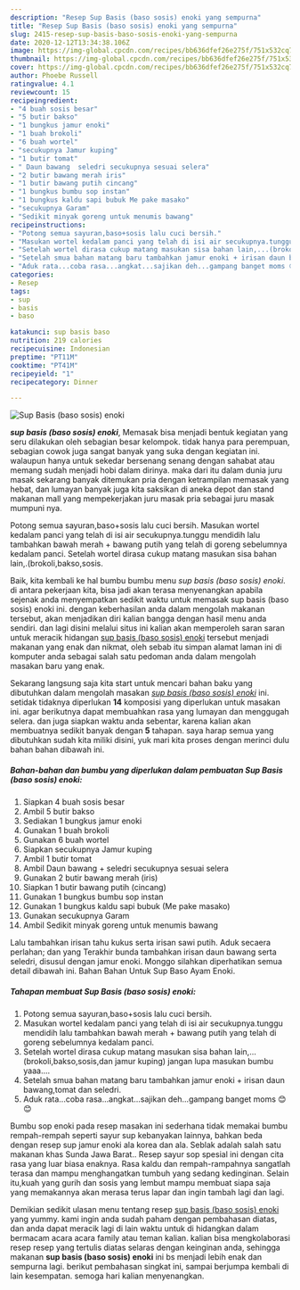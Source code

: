 ```yaml
---
description: "Resep Sup Basis (baso sosis) enoki yang sempurna"
title: "Resep Sup Basis (baso sosis) enoki yang sempurna"
slug: 2415-resep-sup-basis-baso-sosis-enoki-yang-sempurna
date: 2020-12-12T13:34:38.106Z
image: https://img-global.cpcdn.com/recipes/bb636dfef26e275f/751x532cq70/sup-basis-baso-sosis-enoki-foto-resep-utama.jpg
thumbnail: https://img-global.cpcdn.com/recipes/bb636dfef26e275f/751x532cq70/sup-basis-baso-sosis-enoki-foto-resep-utama.jpg
cover: https://img-global.cpcdn.com/recipes/bb636dfef26e275f/751x532cq70/sup-basis-baso-sosis-enoki-foto-resep-utama.jpg
author: Phoebe Russell
ratingvalue: 4.1
reviewcount: 15
recipeingredient:
- "4 buah sosis besar"
- "5 butir bakso"
- "1 bungkus jamur enoki"
- "1 buah brokoli"
- "6 buah wortel"
- "secukupnya Jamur kuping"
- "1 butir tomat"
- " Daun bawang  seledri secukupnya sesuai selera"
- "2 butir bawang merah iris"
- "1 butir bawang putih cincang"
- "1 bungkus bumbu sop instan"
- "1 bungkus kaldu sapi bubuk Me pake masako"
- "secukupnya Garam"
- "Sedikit minyak goreng untuk menumis bawang"
recipeinstructions:
- "Potong semua sayuran,baso+sosis lalu cuci bersih."
- "Masukan wortel kedalam panci yang telah di isi air secukupnya.tunggu mendidih lalu tambahkan bawah merah + bawang putih yang telah di goreng sebelumnya kedalam panci."
- "Setelah wortel dirasa cukup matang masukan sisa bahan lain,...(brokoli,bakso,sosis,dan jamur kuping) jangan lupa masukan bumbu yaaa...."
- "Setelah smua bahan matang baru tambahkan jamur enoki + irisan daun bawang,tomat dan seledri."
- "Aduk rata...coba rasa...angkat...sajikan deh...gampang banget moms 😊😊"
categories:
- Resep
tags:
- sup
- basis
- baso

katakunci: sup basis baso 
nutrition: 219 calories
recipecuisine: Indonesian
preptime: "PT11M"
cooktime: "PT41M"
recipeyield: "1"
recipecategory: Dinner

---
```



![Sup Basis (baso sosis) enoki](https://img-global.cpcdn.com/recipes/bb636dfef26e275f/751x532cq70/sup-basis-baso-sosis-enoki-foto-resep-utama.jpg)

<b><i>sup basis (baso sosis) enoki</i></b>, Memasak bisa menjadi bentuk kegiatan yang seru dilakukan oleh sebagian besar kelompok. tidak hanya para perempuan, sebagian cowok juga sangat banyak yang suka dengan kegiatan ini. walaupun hanya untuk sekedar bersenang senang dengan sahabat atau memang sudah menjadi hobi dalam dirinya. maka dari itu dalam dunia juru masak sekarang banyak ditemukan pria dengan ketrampilan memasak yang hebat, dan lumayan banyak juga kita saksikan di aneka depot dan stand makanan mall yang mempekerjakan juru masak pria sebagai juru masak mumpuni nya.

Potong semua sayuran,baso+sosis lalu cuci bersih. Masukan wortel kedalam panci yang telah di isi air secukupnya.tunggu mendidih lalu tambahkan bawah merah + bawang putih yang telah di goreng sebelumnya kedalam panci. Setelah wortel dirasa cukup matang masukan sisa bahan lain,.(brokoli,bakso,sosis.

Baik, kita kembali ke hal bumbu bumbu menu <i>sup basis (baso sosis) enoki</i>. di antara pekerjaan kita, bisa jadi akan terasa menyenangkan apabila sejenak anda menyempatkan sedikit waktu untuk memasak sup basis (baso sosis) enoki ini. dengan keberhasilan anda dalam mengolah makanan tersebut, akan menjadikan diri kalian bangga dengan hasil menu anda sendiri. dan lagi disini melalui situs ini kalian akan memperoleh saran saran untuk meracik hidangan <u>sup basis (baso sosis) enoki</u> tersebut menjadi makanan yang enak dan nikmat, oleh sebab itu simpan alamat laman ini di komputer anda sebagai salah satu pedoman anda dalam mengolah masakan baru yang enak.


Sekarang langsung saja kita start untuk mencari bahan baku yang dibutuhkan dalam mengolah masakan <u><i>sup basis (baso sosis) enoki</i></u> ini. setidak tidaknya diperlukan <b>14</b> komposisi yang diperlukan untuk masakan ini. agar berikutnya dapat membuahkan rasa yang lumayan dan menggugah selera. dan juga siapkan waktu anda sebentar, karena kalian akan membuatnya sedikit banyak dengan <b>5</b> tahapan. saya harap semua yang dibutuhkan sudah kita miliki disini, yuk mari kita proses dengan merinci dulu bahan bahan dibawah ini.

<!--inarticleads1-->

##### Bahan-bahan dan bumbu yang diperlukan dalam pembuatan Sup Basis (baso sosis) enoki:

1. Siapkan 4 buah sosis besar
1. Ambil 5 butir bakso
1. Sediakan 1 bungkus jamur enoki
1. Gunakan 1 buah brokoli
1. Gunakan 6 buah wortel
1. Siapkan secukupnya Jamur kuping
1. Ambil 1 butir tomat
1. Ambil  Daun bawang + seledri secukupnya sesuai selera
1. Gunakan 2 butir bawang merah (iris)
1. Siapkan 1 butir bawang putih (cincang)
1. Gunakan 1 bungkus bumbu sop instan
1. Gunakan 1 bungkus kaldu sapi bubuk (Me pake masako)
1. Gunakan secukupnya Garam
1. Ambil Sedikit minyak goreng untuk menumis bawang


Lalu tambahkan irisan tahu kukus serta irisan sawi putih. Aduk secaera perlahan; dan yang Terakhir bunda tambahkan irisan daun bawang serta seledri, disusul dengan jamur enoki. Monggo silahkan diperhatikan semua detail dibawah ini. Bahan Bahan Untuk Sup Baso Ayam Enoki. 

<!--inarticleads2-->

##### Tahapan membuat Sup Basis (baso sosis) enoki:

1. Potong semua sayuran,baso+sosis lalu cuci bersih.
1. Masukan wortel kedalam panci yang telah di isi air secukupnya.tunggu mendidih lalu tambahkan bawah merah + bawang putih yang telah di goreng sebelumnya kedalam panci.
1. Setelah wortel dirasa cukup matang masukan sisa bahan lain,...(brokoli,bakso,sosis,dan jamur kuping) jangan lupa masukan bumbu yaaa....
1. Setelah smua bahan matang baru tambahkan jamur enoki + irisan daun bawang,tomat dan seledri.
1. Aduk rata...coba rasa...angkat...sajikan deh...gampang banget moms 😊😊


Bumbu sop enoki pada resep masakan ini sederhana tidak memakai bumbu rempah-rempah seperti sayur sup kebanyakan lainnya, bahkan beda dengan resep sup jamur enoki ala korea dan ala. Seblak adalah salah satu makanan khas Sunda Jawa Barat.. Resep sayur sop spesial ini dengan cita rasa yang luar biasa enaknya. Rasa kaldu dan rempah-rampahnya sangatlah terasa dan mampu menghangatkan tumbuh yang sedang kedinginan. Selain itu,kuah yang gurih dan sosis yang lembut mampu membuat siapa saja yang memakannya akan merasa terus lapar dan ingin tambah lagi dan lagi. 

Demikian sedikit ulasan menu tentang resep <u>sup basis (baso sosis) enoki</u> yang yummy. kami ingin anda sudah paham dengan pembahasan diatas, dan anda dapat meracik lagi di lain waktu untuk di hidangkan dalam bermacam acara acara family atau teman kalian. kalian bisa mengkolaborasi resep resep yang tertulis diatas selaras dengan keinginan anda, sehingga makanan <b>sup basis (baso sosis) enoki</b> ini bs menjadi lebih enak dan sempurna lagi. berikut pembahasan singkat ini, sampai berjumpa kembali di lain kesempatan. semoga hari kalian menyenangkan.

